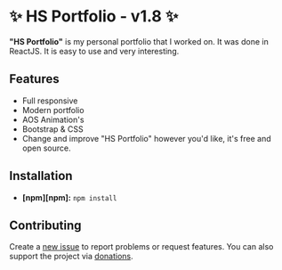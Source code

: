 # ✨ **HS Portfolio - v1.8** ✨

**"HS Portfolio"** is my personal portfolio that I worked on. It was done in ReactJS. It is easy to use and very interesting.

## Features

- Full responsive
- Modern portfolio
- AOS Animation's
- Bootstrap & CSS
- Change and improve "HS Portfolio" however you'd like, it's free and open source.

## Installation

- **[npm][npm]:** `npm install`

## Contributing

Create a [new issue](https://github.com/dajnox/portfolio-reactjs/issues/new) to report problems or request features. You can also support the project via [donations](https://www.buymeacoffee.com/hajrudinsoftic).

